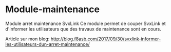 # Module-maintenance
Module arret maintenance SvxLink
Ce module permet de couper SvxLink et d'informer les utilisateurs que des travaux de maintenance sont en cours.

Article sur mon blog:
http://blog.f8asb.com/2017/09/30/svxlink-informer-les-utilisateurs-dun-arret-maintenance/
